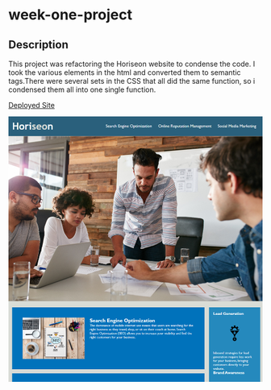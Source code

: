 # week-one-project

## Description

This project was refactoring the Horiseon website to condense the code. I took the various elements in the html and converted them to semantic tags.There were several sets in the CSS that all did the same function, so i condensed them all into one single function. 


[Deployed Site](https://kaelinpsalazar.github.io/week-one-project/)

![Screenshot](./assets/images/Screenshot.png)
